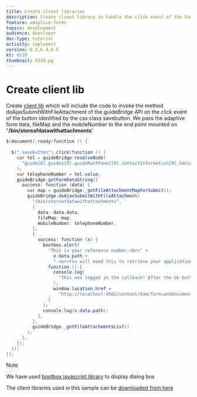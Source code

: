 ```yaml
---
title: Create client libraries
description: Create client library to handle the click event of the Save And Exit button
feature: adaptive-forms
topics: development
audience: developer
doc-type: tutorial
activity: implement
version: 6.3,6.4,6.5
kt: 6539
thumbnail: 6539.pg
---
```

# Create client lib

Create [client lib](https://docs.adobe.com/content/help/en/experience-manager-65/developing/introduction/clientlibs.html) which will include the code to invoke the method doAjaxSubmitWithFileAttachment of the guideBridge API on the click event of the button identified by the css class savebutton.  We pass the adaptive form data, fileMap and the mobileNumber to the end point mounted on "**/bin/storeafdatawithattachments**'

```java
$(document).ready(function () {
  
  $(".savebutton").click(function () {
    var tel = guideBridge.resolveNode(
      "guide[0].guide1[0].guideRootPanel[0].contactInformation[0].basicContact[0].telephoneNumber[0]"
    );
    var telephoneNumber = tel.value;
    guideBridge.getFormDataString({
      success: function (data) {
        var map = guideBridge._getFileAttachmentMapForSubmit();
        guideBridge.doAjaxSubmitWithFileAttachment(
          "/bin/storeafdatawithattachments",
          {
            data: data.data,
            fileMap: map,
            mobileNumber: telephoneNumber,
          },
          {
            success: function (x) {
              bootbox.alert(
                "This is your reference number.<br>" +
                  x.data.path +
                  " <br>You will need this to retrieve your application",
                function () {
                  console.log(
                    "This was logged in the callback! After the ok button was pressed"
                  );
                  window.location.href =
                    "http://localhost:4502/content/dam/formsanddocuments/myaccountform/jcr:content?wcmmode=disabled";
                }
              );
              console.log(x.data.path);
            },
          },
          guideBridge._getFileAttachmentsList()
        );
      },
    });
  });
});

```

>[!NOTE]
> We have used [bootbox javascript library](http://bootboxjs.com/examples.html) to display dialog box

The client libraries used in this sample can be [downloaded from here](assets/client-libraries.zip)